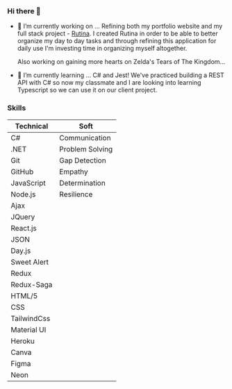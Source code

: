 ### Hi there 👋

<!--
**AangBel/AangBel** is a ✨ _special_ ✨ repository because its `README.md` (this file) appears on your GitHub profile.

Here are some ideas to get you started:

- 🔭 I’m currently working on ...
- 🌱 I’m currently learning ...
- 👯 I’m looking to collaborate on ...
- 🤔 I’m looking for help with ...
- 💬 Ask me about ...
- 📫 How to reach me: ...
- 😄 Pronouns: ...
- ⚡ Fun fact: ...
-->

- 🔭 I’m currently working on ...
    Refining both my portfolio website and my full stack project - <a href="https://infinite-island-02934-33c7137ddfa8.herokuapp.com/#/home">Rutina</a>. I created Rutina in order to be able to better organize my day to day tasks        and through refining this application for daily use I'm investing time in organizing myself altogether. 

    Also working on gaining more hearts on Zelda's Tears of The Kingdom...
  
- 🌱 I’m currently learning ...
    C# and Jest! We've practiced building a REST API with C# so now my classmate and I are looking into learning Typescript so we can use it on our client project. 

### Skills<a name="SKILLS"></a>
Technical     | Soft
------------- | -------------
C#            | Communication
.NET          | Problem Solving
Git           | Gap Detection
GitHub        | Empathy
JavaScript    | Determination 
Node.js       | Resilience
Ajax          |
JQuery        |
React.js      |  
JSON          |
Day.js        |
Sweet Alert   |
Redux         |
Redux-Saga    |
HTML/5        |
CSS           |
TailwindCss   |
Material UI   |
Heroku        |
Canva         |
Figma         |
Neon          |
